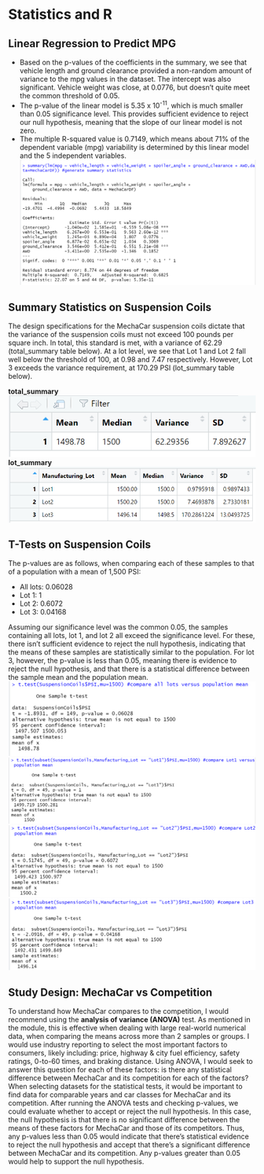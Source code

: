 # Statistics and R

## Linear Regression to Predict MPG  

- Based on the p-values of the coefficients in the summary, we see that vehicle length and ground clearance provided a non-random amount of variance to the mpg values in the dataset. The intercept was also significant. Vehicle weight was close, at 0.0776, but doesn’t quite meet the common threshold of 0.05.  
- The p-value of the linear model is 5.35 x 10<sup>-11</sup>, which is much smaller than 0.05 significance level. This provides sufficient evidence to reject our null hypothesis, meaning that the slope of our linear model is not zero.  
- The multiple R-squared value is 0.7149, which means about 71% of the dependent variable (mpg) variability is determined by this linear model and the 5 independent variables.  
![Deliverable1](/Screenshots/Deliverable1.PNG)  

## Summary Statistics on Suspension Coils  

The design specifications for the MechaCar suspension coils dictate that the variance of the suspension coils must not exceed 100 pounds per square inch. In total, this standard is met, with a variance of 62.29 (total_summary table below). At a lot level, we see that Lot 1 and Lot 2 fall well below the threshold of 100, at 0.98 and 7.47 respectively. However, Lot 3 exceeds the variance requirement, at 170.29 PSI (lot_summary table below).  

**total_summary**  
![Total Summary](/Screenshots/Deliv2_total-summary.PNG)  
**lot_summary**  
![Lot Summary](/Screenshots/Deliv2_lot-summary.PNG)  

## T-Tests on Suspension Coils  

The p-values are as follows, when comparing each of these samples to that of a population with a mean of 1,500 PSI:  

 - All lots: 0.06028  
- Lot 1: 1  
- Lot 2: 0.6072  
- Lot 3: 0.04168  

Assuming our significance level was the common 0.05, the samples containing all lots, lot 1, and lot 2 all exceed the significance level. For these, there isn’t sufficient evidence to reject the null hypothesis, indicating that the means of these samples are statistically similar to the population. For lot 3, however, the p-value is less than 0.05, meaning there is evidence to reject the null hypothesis, and that there is a statistical difference between the sample mean and the population mean.  
![All Lots](/Screenshots/Deliv3_all-lots-t-test.PNG) ![Lot1](/Screenshots/Deliv3_lot1-t-test.PNG)  
![Lot2](/Screenshots/Deliv3_lot2-t-test.PNG) ![Lot3](/Screenshots/Deliv3_lot3-t-test.PNG)  

## Study Design: MechaCar vs Competition  
To understand how MechaCar compares to the competition, I would recommend using the **analysis of variance (ANOVA)** test. As mentioned in the module, this is effective when dealing with large real-world numerical data, when comparing the means across more than 2 samples or groups. I would use industry reporting to select the most important factors to consumers, likely including: price, highway & city fuel efficiency, safety ratings, 0-to-60 times, and braking distance. Using ANOVA, I would seek to answer this question for each of these factors: is there any statistical difference between MechaCar and its competition for each of the factors? When selecting datasets for the statistical tests, it would be important to find data for comparable years and car classes for MechaCar and its competition. After running the ANOVA tests and checking p-values, we could evaluate whether to accept or reject the null hypothesis. In this case, the null hypothesis is that there is no significant difference between the means of these factors for MechaCar and those of its competitors. Thus, any p-values less than 0.05 would indicate that there’s statistical evidence to reject the null hypothesis and accept that there’s a significant difference between MechaCar and its competition. Any p-values greater than 0.05 would help to support the null hypothesis.
